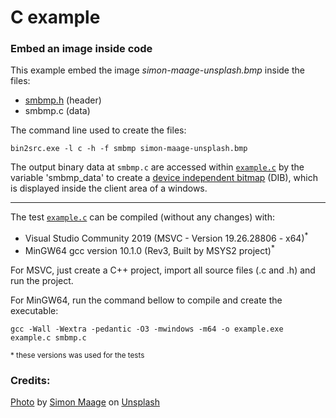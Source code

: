 # C example

### Embed an image inside code

This example embed the image *simon-maage-unsplash.bmp* inside the files:

- [smbmp.h][6] (header)
- smbmp.c (data)

The command line used to create the files:

    bin2src.exe -l c -h -f smbmp simon-maage-unsplash.bmp

The output binary data at `smbmp.c` are accessed within [`example.c`][5] by the variable 
'smbmp_data' to create a [device independent bitmap][4]  (DIB), which is displayed inside 
the client area of a windows.

---

The test [`example.c`][5] can be compiled (without any changes) with:

- Visual Studio Community 2019 (MSVC - Version 19.26.28806 - x64)<sup>*</sup> 
- MinGW64 gcc version 10.1.0 (Rev3, Built by MSYS2 project)<sup>*</sup> 


For MSVC, just create a C++ project, import all source files (.c and .h) and run the project.

For MinGW64, run the command bellow to compile and create the executable:

    gcc -Wall -Wextra -pedantic -O3 -mwindows -m64 -o example.exe example.c smbmp.c


<sub>* these versions was used for the tests</sub>

### Credits:

[Photo][1] by [Simon Maage][2] on [Unsplash][3]

[1]: https://unsplash.com/photos/C9dhUVP-o6w
[2]: https://unsplash.com/@simonmaage?utm_source=unsplash&amp;utm_medium=referral&amp;utm_content=creditCopyText
[3]: https://unsplash.com/images/things/airplane?utm_source=unsplash&amp;utm_medium=referral&amp;utm_content=creditCopyText
[4]: https://docs.microsoft.com/en-us/windows/win32/gdi/device-independent-bitmaps
[5]: ./example.c
[6]: ./smbmp.h